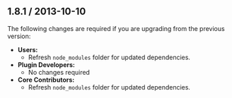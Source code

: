 ## 1.8.1 / 2013-10-10

The following changes are required if you are upgrading from the previous version:

* **Users:**
  * Refresh `node_modules` folder for updated dependencies.
* **Plugin Developers:**
  * No changes required
* **Core Contributors:**
  * Refresh `node_modules` folder for updated dependencies.
